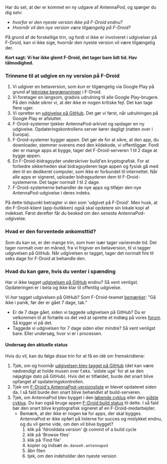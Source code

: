 Har du set, at der er kommet en ny udgave af AntennaPod, og spørger du dig selv:

* *hvorfor er den nyeste version ikke på F-Droid endnu?*
* *Hvornår vil den nye version være tilgængelig på F-Droid?*

På grund af de forskellige trin, og fordi vi ikke er involveret i udgivelser på F-Droid, kan vi ikke sige, hvornår den nyeste version vil være tilgængelig der.

**Kort sagt: Vi har ikke glemt F-Droid, det tager bare lidt tid. Hav tålmodighed.**

### Trinnene til at udgive en ny version på F-Droid

1. Vi udgiver en betaversion, som *kun* er tilgængelig via Google Play på grund af [tekniske begrænsninger](/documentation/general/beta#f-droid) i F-Droid.
1. Vi foretager en langsom, gradvis udrulning til alle Google Play-brugere. På den måde sikrer vi, at der ikke er nogen kritiske fejl. Det kan tage flere uger.
1. Vi opretter en [udgivelse på GitHub](https://github.com/AntennaPod/AntennaPod/releases). Det gør vi først, når udrulningen på Google Play er afsluttet.
1. F-Droid-systemer tjekker AntennaPod-arkivet og opdager en ny udgivelse. Opdateringskontrollens server kører dagligt (natten over i Europa).
1. F-Droid-systemer bygger appen. Det gør de for at sikre, at den app, du downloader, stemmer overens med den kildekode, vi offentliggør. Fordi der er mange apps at bygge, tager det F-Droid-serveren 1 til 2 dage at bygge appen.
1. En F-Droid-bidragsyder underskriver build'en kryptografisk. For at forbedre sikkerheden skal bidragsyderen tage appen og fysisk gå med den til en dedikeret computer, som ikke er forbundet til internettet. Når alle apps er signeret, uploader bidragsyderen dem til F-Droid-systemerne. Det tager normalt 1 til 2 dage.
1. F-Droid-systemerne behandler de nye apps og tilføjer den nye AntennaPod-udgivelse i deres indeks.

På dette tidspunkt betragter vi den som 'udgivet på F-Droid'. Men husk, at din F-Droid-klient (app-butikken) også skal opdatere sin lokale kopi af indekset. Først derefter får du besked om den seneste AntennaPod-udgivelse.

### Hvad er den forventede ankomsttid?

Som du kan se, er der mange trin, som hver især tager varierende tid. Det tager normalt over en måned, fra vi frigiver en betaversion, til vi tagger udgivelsen på GitHub. Når udgivelsen er tagget, tager det normalt fire til seks dage for F-Droid at behandle den.

### Hvad du kan gøre, hvis du venter i spænding

Har vi ikke tagget [udgivelsen på GitHub](https://github.com/AntennaPod/AntennaPod/releases) endnu? Så vent venligst. Opdateringen er i beta og ikke klar til offentlig udgivelse.

Vi *har* tagget udgivelsen på GitHub? Som F-Droid-teamet [bemærker](https://gitlab.com/fdroid/wiki/-/wikis/FAQ#how-long-does-it-take-for-my-app-to-show-up-on-website-and-client): "Gå ikke i panik, før der er gået 7 dage, tak."

* Er de 7 dage gået, siden vi taggede udgivelsen på GitHub? Du er velkommen til at fortælle os det ved at oprette et indlæg på vores [forum](https://forum.antennapod.org/). Så kigger vi på det.
* Taggede vi udgivelsen for 7 dage siden eller mindre? Så vent venligst bare. Eller undersøg, hvor vi er i processen.

#### Undersøg den aktuelle status

Hvis du vil, kan du følge disse trin for at få en idé om fremskridtene:

1. Tjek, om og hvornår [udgivelsen blev tagget på GitHub](https://github.com/AntennaPod/AntennaPod/releases/latest) (det kan være nødvendigt at holde musen over f.eks. 'sidste uge' for at se den nøjagtige dato på GitHub). Hvis det er tilfældet, burde det snart blive opfanget af opdateringskontrollen.
1. Tjek om [F-Droid's AntennaPod-versionsliste](https://gitlab.com/fdroid/fdroiddata/-/commits/master/metadata/de.danoeh.antennapod.yml?author=F-Droid%20checkupdates%20bot) er blevet opdateret siden da. I så fald burde den snart blive behandlet af build-serveren.
1. Tjek, om AntennaPod blev bygget i den [løbende cyklus](https://monitor.f-droid.org/builds/running) eller den [sidste cyklus](https://monitor.f-droid.org/builds/build). Du kan også bruge appen [F-Droid build status](https://f-droid.org/en/packages/de.storchp.fdroidbuildstatus/) til dette. I så fald bør den snart blive kryptografisk signeret af en F-Droid-medarbejder.
   * Bemærk, at der ikke er nogen kø for apps, der skal bygges. AntennaPod er ikke opført på listerne for succes og mislykket endnu, og du vil gerne vide, om den vil blive bygget?
      1. klik på 'fdroiddata version' @ commit of a build cycle
      1. klik på 'Browse files'
      1. klik på 'Find file'
      1. kopier og indsæt `de.danoeh.antennapod`
      1. åbn filen
      1. tjek, om den indeholder den nyeste version
